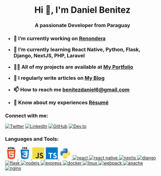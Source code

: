 <h1 align="center">Hi 👋, I'm Daniel Benitez</h1>
<h3 align="center">A passionate Developer from Paraguay<h3>

- 🔭 I’m currently working on [Renondera](https://www.renondera.com)

- 🌱 I’m currently learning **React Native, Python, Flask, Django, NextJS, PHP, Laravel**

- 👨‍💻 All of my projects are available at [My Portfolio](https://www.dabe.lat)

- 📝 I regularly write articles on [My Blog](https://blog.dabe.lat)

- 📫 How to reach me **benitezdaniel6@gmail.com**

- 📄 Know about my experiences [Résumé](https://cdn.dabe.lat/assets/cv/pyandev.pdf)

<h3 align="left">Connect with me:</h3>
<p align="left">
  <a href="https://twitter.com/pyandev" target="_blank"><img src="https://img.shields.io/twitter/follow/PyanDev?style=social" alt="Twitter"></a>
  <a href="https://www.linkedin.com/in/pyandev/" target="_blank"><img src="https://img.shields.io/badge/LinkedIn-blue?style=flat&logo=linkedin&labelColor=blue" alt="LinkedIn"></a>
  <a href="https://github.com/pyand3v" target="_blank"><img src="https://img.shields.io/github/followers/pyand3v.svg?style=social&label=Follow&maxAge=2592000" alt="GitHub"></a>
  <a href="https://dev.to/pyandev" target="_blank"><img src="https://img.shields.io/badge/dev.to-black?style=flat&logo=dev.to&labelColor=black" alt="Dev.to"></a>
</p>

<h3 align="left">Languages and Tools:</h3>
<p align="left"> 
      <a href="https://developer.mozilla.org/en-US/docs/Web/HTML" target="_blank"> <img src="https://raw.githubusercontent.com/devicons/devicon/master/icons/html5/html5-original-wordmark.svg" alt="html5" width="40" height="40"/> </a>
      <a href="https://www.w3.org/Style/CSS/Overview.en.html" target="_blank"> <img src="https://raw.githubusercontent.com/devicons/devicon/master/icons/css3/css3-original-wordmark.svg" alt="css3" width="40" height="40"/> </a>
      <a href="https://www.javascript.com/" target="_blank"> <img src="https://raw.githubusercontent.com/devicons/devicon/master/icons/javascript/javascript-original.svg" alt="javascript" width="40" height="40"/> </a>
      <a href="https://www.typescriptlang.org/" target="_blank"> <img src="https://raw.githubusercontent.com/devicons/devicon/master/icons/typescript/typescript-original.svg" alt="typescript" width="40" height="40"/> </a>
      <a href="https://www.python.org/" target="_blank"> <img src="https://raw.githubusercontent.com/devicons/devicon/master/icons/python/python-original.svg" alt="python" width="40" height="40"/> </a>
    <a href="https://reactjs.org/" target="_blank"> <img src="https://cdn.iconscout.com/icon/free/png-256/react-1-282599.png" alt="react" width="40" height="40"/> </a> 
    <a href="https://reactnative.dev/" target="_blank"> <img src="https://cdn.iconscout.com/icon/free/png-256/react-1-282599.png" alt="react native" width="40" height="40"/> </a> 
    <a href="https://nextjs.org/" target="_blank"> <img src="https://www.svgrepo.com/show/354113/nextjs-icon.svg" alt="nextjs" width="40" height="40"/> </a> 
    <a href="https://www.djangoproject.com/" target="_blank"> <img src="https://cdn.iconscout.com/icon/free/png-256/django-2-282855.png" alt="django" width="40" height="40"/> </a> 
  <a href="https://flask.palletsprojects.com/" target="_blank"> <img src="https://static.javatpoint.com/tutorial/flask/images/flask-tutorial.png" alt="flask" width="40" height="40"/> </a>
    <a href="https://nodejs.org" target="_blank"> <img src="https://cdn.iconscout.com/icon/free/png-256/node-js-1174925.png" alt="nodejs" width="40" height="40"/> </a> 
     <a href="https://expressjs.com" target="_blank"> <img src="https://cdn.icon-icons.com/icons2/2699/PNG/512/expressjs_logo_icon_169185.png" alt="express" width="70" height="40"/> </a>
    <a href="https://www.docker.com/" target="_blank"> <img src="https://cdn.iconscout.com/icon/free/png-256/docker-226091.png" alt="docker" width="40" height="40"/> </a> 
    <a href="https://www.linux.org/" target="_blank"> <img src="https://cdn.iconscout.com/icon/free/png-256/linux-17-570099.png" alt="linux" width="40" height="40"/> </a> 
  <a href="https://webpack.js.org/" target="_blank"> <img src="https://github.com/webpack/media/blob/master/logo/icon.svg" alt="webpack" width="40" height="40"/> </a>
  <a href="https://httpd.apache.org/" target="_blank"> <img src="https://w7.pngwing.com/pngs/130/892/png-transparent-apache-tomcat-apache-http-server-web-server-java-servlet-javaserver-pages-others-miscellaneous-text-logo-thumbnail.png" alt="apache" width="40" height="40"/> </a>
    <a href="https://www.nginx.com/" target="_blank"> <img src="https://cdn.iconscout.com/icon/free/png-256/nginx-3521468-2945052.png" alt="nginx" width="40" height="40"/> </a>
</p>
